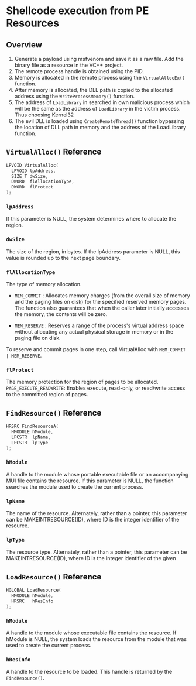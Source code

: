 # Shellcode execution from PE Resources

## Overview

1. Generate a payload using msfvenom and save it as a raw file. Add the binary file as a resource in the VC++ project.
1. The remote process handle is obtained using the PID.
1. Memory is allocated in the remote process using the `VirtualAllocEx()` function.
1. After memory is allocated, the DLL path is copied to the allocated address using the `WriteProcessMemory()` function.
1. The address of `LoadLibrary` in searched in own malicious process which will be the same as the address of `LoadLibrary` in the victim process. Thus choosing Kernel32
1. The evil DLL is loaded using `CreateRemoteThread()` function bypassing the location of DLL path in memory and the address of the LoadLibrary function.

## `VirtualAlloc()` Reference

```c++
LPVOID VirtualAlloc(
  LPVOID lpAddress,
  SIZE_T dwSize,
  DWORD  flAllocationType,
  DWORD  flProtect
);
```

### `lpAddress`

If this parameter is NULL, the system determines where to allocate the region.

### `dwSize`

The size of the region, in bytes. If the lpAddress parameter is NULL, this value is rounded up to the next page boundary.

### `flAllocationType`

The type of memory allocation.

- `MEM_COMMIT` : Allocates memory charges (from the overall size of memory and the paging files on disk) for the specified reserved memory pages. The function also guarantees that when the caller later initially accesses the memory, the contents will be zero.

- `MEM_RESERVE` : Reserves a range of the process's virtual address space without allocating any actual physical storage in memory or in the paging file on disk.

To reserve and commit pages in one step, call VirtualAlloc with `MEM_COMMIT | MEM_RESERVE`.

### `flProtect`

The memory protection for the region of pages to be allocated.
`PAGE_EXECUTE_READWRITE`: Enables execute, read-only, or read/write access to the committed region of pages.

## `FindResource()` Reference

```c++
HRSRC FindResourceA(
  HMODULE hModule,
  LPCSTR  lpName,
  LPCSTR  lpType
);
```

### `hModule`

A handle to the module whose portable executable file or an accompanying MUI file contains the resource. If this parameter is NULL, the function searches the module used to create the current process.

### `lpName`

The name of the resource. Alternately, rather than a pointer, this parameter can be MAKEINTRESOURCE(ID), where ID is the integer identifier of the resource.

### `lpType`

The resource type. Alternately, rather than a pointer, this parameter can be MAKEINTRESOURCE(ID), where ID is the integer identifier of the given

## `LoadResource()` Reference

```c++
HGLOBAL LoadResource(
  HMODULE hModule,
  HRSRC   hResInfo
);
```

### `hModule`

A handle to the module whose executable file contains the resource. If hModule is NULL, the system loads the resource from the module that was used to create the current process.

### `hResInfo`

A handle to the resource to be loaded. This handle is returned by the `FindResource()`.
